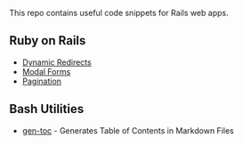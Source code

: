This repo contains useful code snippets for Rails web apps.

## Ruby on Rails
- [Dynamic Redirects](ruby_on_rails/dynamic_redirects)
- [Modal Forms](ruby_n_rails/modal_forms)
- [Pagination](ruby_on_rails/pagination.md)

## Bash Utilities
- [gen-toc](ruby_on_rails/gen-toc) - Generates Table of Contents in Markdown Files

